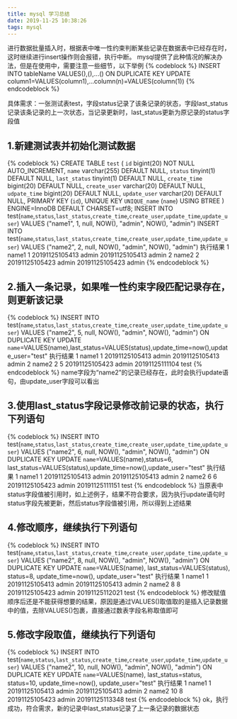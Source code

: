 ```yaml
---
title: mysql 学习总结
date: 2019-11-25 10:38:26
tags: mysql
---
```

进行数据批量插入时，根据表中唯一性约束判断某些记录在数据表中已经存在时，这时继续进行insert操作则会报错，执行中断。
mysql提供了此种情况的解决办法，但是在使用中，需要注意一些细节，以下举例
{% codeblock %}
INSERT INTO tableName VALUES(),(),...() ON DUPLICATE KEY UPDATE 
column1=VALUES(column1),...column(n)=VALUES(column(1))
{% endcodeblock %}

具体需求：一张测试表test，字段status记录了该条记录的状态，字段last_status记录该条记录的上一次状态，当记录更新时，last_status更新为原记录的status字段值

## 1.新建测试表并初始化测试数据
{% codeblock %}
CREATE TABLE `test` (
  `id` bigint(20) NOT NULL AUTO_INCREMENT,
  `name` varchar(255) DEFAULT NULL,
  `status` tinyint(1) DEFAULT NULL,
  `last_status` tinyint(1) DEFAULT NULL,
  `create_time` bigint(20) DEFAULT NULL,
  `create_user` varchar(20) DEFAULT NULL,
  `udpate_time` bigint(20) DEFAULT NULL,
  `update_user` varchar(20) DEFAULT NULL,
  PRIMARY KEY (`id`),
  UNIQUE KEY `UNIQUE_name` (`name`) USING BTREE
) ENGINE=InnoDB DEFAULT CHARSET=utf8;
INSERT INTO test(`name`,`status`,`last_status`,`create_time`,`create_user`,`update_time`,`update_user`) 
VALUES ("name1", 1, null, NOW(), "admin", NOW(), "admin")
INSERT INTO test(`name`,`status`,`last_status`,`create_time`,`create_user`,`update_time`,`update_user`) 
VALUES ("name2", 2, null, NOW(), "admin", NOW(), "admin")
执行结果
1	name1	1		20191125105413	admin	20191125105413	admin
2	name2	2		20191125105423	admin	20191125105423	admin
{% endcodeblock %}
## 2.插入一条记录，如果唯一性约束字段匹配记录存在，则更新该记录
{% codeblock %}
INSERT INTO test(`name`,`status`,`last_status`,`create_time`,`create_user`,`update_time`,`update_user`) 
VALUES ("name2", 5, null, NOW(), "admin", NOW(), "admin") ON DUPLICATE KEY UPDATE
`name`=VALUES(name),last_status=VALUES(status),update_time=now(),update_user="test"
执行结果
1	name1	1		20191125105413	admin	20191125105413	admin
2	name2	2	5	20191125105423	admin	20191125111104	test
{% endcodeblock %}
name字段为“name2”的记录已经存在，此时会执行update语句，由update_user字段可以看出

## 3.使用last_status字段记录修改前记录的状态，执行下列语句
{% codeblock %}
INSERT INTO test(`name`,`status`,`last_status`,`create_time`,`create_user`,`update_time`,`update_user`) 
VALUES ("name2", 6, null, NOW(), "admin", NOW(), "admin") ON DUPLICATE KEY UPDATE
`name`=VALUES(name),status=6, last_status=VALUES(status),update_time=now(),update_user="test"
执行结果
1	name1	1		20191125105413	admin	20191125105413	admin
2	name2	6	6	20191125105423	admin	20191125111151	test
{% endcodeblock %}
当原表中status字段值被引用时，如上述例子，结果不符合要求，因为执行update语句时status字段先被更新，然后status字段值被引用，所以得到上述结果

## 4.修改顺序，继续执行下列语句
{% codeblock %}
INSERT INTO test(`name`,`status`,`last_status`,`create_time`,`create_user`,`update_time`,`update_user`) 
VALUES ("name2", 8, null, NOW(), "admin", NOW(), "admin") ON DUPLICATE KEY UPDATE
`name`=VALUES(name), last_status=VALUES(status), status=8, update_time=now(), update_user="test"
执行结果
1	name1	1		20191125105413	admin	20191125105413	admin
2	name2	8	8	20191125105423	admin	20191125112021	test
{% endcodeblock %}
修改赋值顺序后还是不能获得想要的结果，原因是通过VALUES()取值取的是插入记录数据中的值，去除VALUES()包裹，直接通过数表字段名称取值即可
## 5.修改字段取值，继续执行下列语句
{% codeblock %}
INSERT INTO test(`name`,`status`,`last_status`,`create_time`,`create_user`,`update_time`,`update_user`) 
VALUES ("name2", 10, null, NOW(), "admin", NOW(), "admin") ON DUPLICATE KEY UPDATE
`name`=VALUES(name), last_status=status, status=10, update_time=now(), update_user="test"
执行结果
1	name1	1		20191125105413	admin	20191125105413	admin
2	name2	10	8	20191125105423	admin	20191125113348	test
{% endcodeblock %}
ok，执行成功，符合需求，新的记录中last_status记录了上一条记录的数据状态